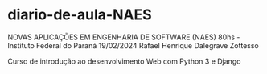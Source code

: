 # diario-de-aula-NAES
NOVAS APLICAÇÕES EM ENGENHARIA DE SOFTWARE (NAES) 80hs - Instituto Federal do Paraná  19/02/2024
Rafael Henrique Dalegrave Zottesso

Curso de introdução ao desenvolvimento Web com Python 3 e Django


